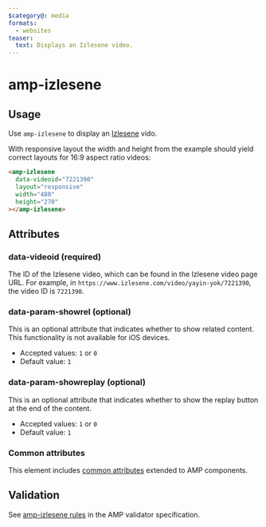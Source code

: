 ```yaml
---
$category@: media
formats:
  - websites
teaser:
  text: Displays an Izlesene video.
---
```


<!---
Copyright 2017 The AMP HTML Authors. All Rights Reserved.

Licensed under the Apache License, Version 2.0 (the "License");
you may not use this file except in compliance with the License.
You may obtain a copy of the License at

      http://www.apache.org/licenses/LICENSE-2.0

Unless required by applicable law or agreed to in writing, software
distributed under the License is distributed on an "AS-IS" BASIS,
WITHOUT WARRANTIES OR CONDITIONS OF ANY KIND, either express or implied.
See the License for the specific language governing permissions and
limitations under the License.
-->

# amp-izlesene

## Usage

Use `amp-izlesene` to display an [Izlesene](https://www.izlesene.com) vido.

With responsive layout the width and height from the example should yield correct layouts for 16:9 aspect ratio videos:

```html
<amp-izlesene
  data-videoid="7221390"
  layout="responsive"
  width="480"
  height="270"
></amp-izlesene>
```

## Attributes

### data-videoid (required)

The ID of the Izlesene video, which can be found in the Izlesene video page URL. For example, in `https://www.izlesene.com/video/yayin-yok/7221390`, the video ID is `7221390`.

### data-param-showrel (optional)

This is an optional attribute that indicates whether to show related content. This functionality is not available for iOS devices.

- Accepted values: `1` or `0`
- Default value: `1`

### data-param-showreplay (optional)

This is an optional attribute that indicates whether to show the replay button at the end of the content.

- Accepted values: `1` or `0`
- Default value: `1`

### Common attributes

This element includes [common attributes](https://amp.dev/documentation/guides-and-tutorials/learn/common_attributes) extended to AMP components.

## Validation

See [amp-izlesene rules](validator-amp-izlesene.protoascii) in the AMP validator specification.
